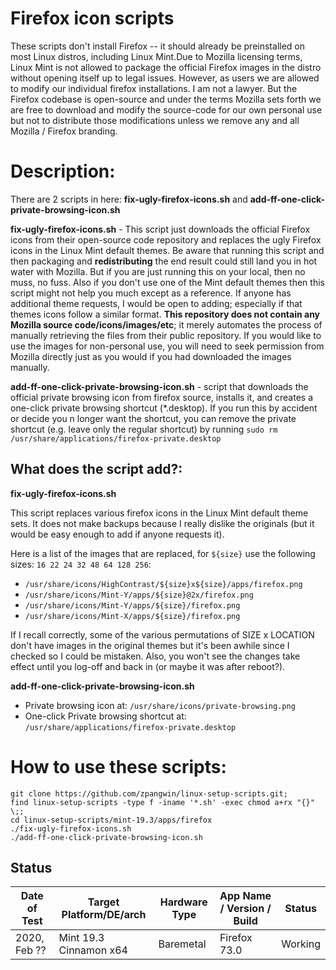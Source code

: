 # Firefox icon scripts

These scripts don't install Firefox -- it should already be preinstalled on most Linux distros, including Linux Mint.Due to Mozilla licensing terms, Linux Mint is not allowed to package the official Firefox images in the distro without opening itself up to legal issues. However, as users we are allowed to modify our individual firefox installations. I am not a lawyer. But the Firefox codebase is open-source and under the terms Mozilla sets forth we are free to download and modify the source-code for our own personal use but not to distribute those modifications unless we remove any and all Mozilla / Firefox branding.

# Description:


There are 2 scripts in here: **fix-ugly-firefox-icons.sh** and **add-ff-one-click-private-browsing-icon.sh**


**fix-ugly-firefox-icons.sh** - This script just downloads the official Firefox icons from their open-source code repository and replaces the ugly Firefox icons in the Linux Mint default themes. Be aware that running this script and then packaging and **redistributing** the end result could still land you in hot water with Mozilla. But if you are just running this on your local, then no muss, no fuss. Also if you don't use one of the Mint default themes then this script might not help you much except as a reference. If anyone has additional theme requests, I would be open to adding; especially if that themes icons follow a similar format. **This repository does not contain any Mozilla source code/icons/images/etc**; it merely automates the process of manually retrieving the files from their public repository. If you would like to use the images for non-personal use, you will need to seek permission from Mozilla directly just as you would if you had downloaded the images manually.

**add-ff-one-click-private-browsing-icon.sh** - script that downloads the official private browsing icon from firefox source, installs it, and creates a one-click private browsing shortcut (*.desktop). If you run this by accident or decide you n longer want the shortcut, you can remove the private shortcut (e.g. leave only the regular shortcut) by running `sudo rm /usr/share/applications/firefox-private.desktop`

## What does the script add?:

**fix-ugly-firefox-icons.sh**

This script replaces various firefox icons in the Linux Mint default theme sets. It does not make backups because I really dislike the originals (but it would be easy enough to add if anyone requests it).

Here is a list of the images that are replaced, for `${size}` use the following sizes: `16 22 24 32 48 64 128 256`:

* `/usr/share/icons/HighContrast/${size}x${size}/apps/firefox.png`
* `/usr/share/icons/Mint-Y/apps/${size}@2x/firefox.png`
* `/usr/share/icons/Mint-Y/apps/${size}/firefox.png`
* `/usr/share/icons/Mint-X/apps/${size}/firefox.png`

If I recall correctly, some of the various permutations of SIZE x LOCATION don't have images in the original themes but it's been awhile since I checked so I could be mistaken. Also, you won't see the changes take effect until you log-off and back in (or maybe it was after reboot?).

**add-ff-one-click-private-browsing-icon.sh**

* Private browsing icon at: `/usr/share/icons/private-browsing.png`
* One-click Private browsing shortcut at: `/usr/share/applications/firefox-private.desktop`

# How to use these scripts:

```
git clone https://github.com/zpangwin/linux-setup-scripts.git;
find linux-setup-scripts -type f -iname '*.sh' -exec chmod a+rx "{}" \;;
cd linux-setup-scripts/mint-19.3/apps/firefox
./fix-ugly-firefox-icons.sh
./add-ff-one-click-private-browsing-icon.sh
```

## Status

| Date of Test  | Target Platform/DE/arch | Hardware Type  | App Name / Version / Build                | Status  |
| ------------- | ------------------------| -------------- | ----------------------------------------- | ------- |
| 2020, Feb ??  | Mint 19.3 Cinnamon x64  | Baremetal      | Firefox 73.0 | Working |


